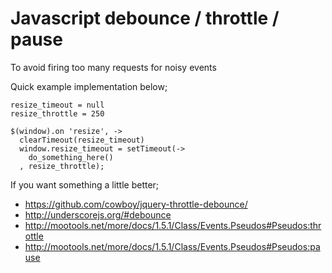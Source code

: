 Javascript debounce / throttle / pause
======================================

To avoid firing too many requests for noisy events

Quick example implementation below;

```
resize_timeout = null
resize_throttle = 250

$(window).on 'resize', ->
  clearTimeout(resize_timeout)
  window.resize_timeout = setTimeout(->
    do_something_here()
  , resize_throttle);
```

If you want something a little better;

- https://github.com/cowboy/jquery-throttle-debounce/
- http://underscorejs.org/#debounce
- http://mootools.net/more/docs/1.5.1/Class/Events.Pseudos#Pseudos:throttle
- http://mootools.net/more/docs/1.5.1/Class/Events.Pseudos#Pseudos:pause
